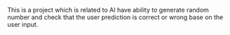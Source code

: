 This is a project which is related to AI have ability to generate random number and check that the user prediction is correct or wrong base on the user input.
